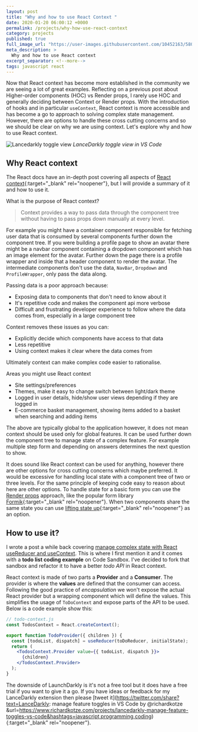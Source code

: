 ```yaml
---
layout: post
title: "Why and how to use React Context "
date: 2020-01-20 06:00:12 +0000
permalink: /projects/why-how-use-react-context
category: projects
published: true
full_image_url: "https://user-images.githubusercontent.com/10452163/58038723-ae054500-7b28-11e9-8799-2d7b5b9a72b1.png"
meta_description: >
  Why and how to use React context
excerpt_separator: <!--more-->
tags: javascript react
---
```


Now that React context has become more established in the community we are seeing a lot of great examples. Reflecting on a previous post about Higher-order components (HOC) vs Render props, I rarely use HOC and generally deciding between Context or Render props. With the introduction of hooks and in particular `useContext`, React context is more accessible and has become a go to approach to solving complex state management. However, there are options to handle these cross cutting concerns and so we should be clear on why we are using context. Let's explore why and how to use React context. 

<!--more-->

![Lancedarkly toggle view](https://user-images.githubusercontent.com/10452163/58038723-ae054500-7b28-11e9-8799-2d7b5b9a72b1.png)
_LanceDarkly toggle view in VS Code_

## Why React context

The React docs have an in-depth post covering all aspects of [React context](https://reactjs.org/docs/context.html){:target="\_blank" rel="noopener"}, but I will provide a summary of it and how to use it.

What is the purpose of React context?

> Context provides a way to pass data through the component tree without having to pass props down manually at every level.

For example you might have a container component responsible for fetching user data that is consumed by several components further down the component tree. If you were building a profile page to show an avatar there might be a navbar component containing a dropdown component which has an image element for the avatar. Further down the page there is a profile wrapper and inside that a header component to render the avatar. The intermediate components don't use the data, `NavBar`, `Dropdown` and `ProfileWrapper`, only pass the data along.

Passing data is a poor approach because:

- Exposing data to components that don't need to know about it
- It's repetitive code and makes the component api more verbose
- Difficult and frustrating developer experience to follow where the data comes from, especially in a large component tree

Context removes these issues as you can:

- Explicitly decide which components have access to that data
- Less repetitive
- Using context makes it clear where the data comes from

Ultimately context can make complex code easier to rationalise.

Areas you might use React context

- Site settings/preferences 
- Themes, make it easy to change switch between light/dark theme
- Logged in user details, hide/show user views depending if they are logged in
- E-commerce basket management, showing items added to a basket when searching and adding items 

The above are typically global to the application however, it does not mean context should be used only for global features. It can be used further down the component tree to manage state of a complex feature. For example multiple step form and depending on answers determines the next question to show.

It does sound like React context can be used for anything, however there are other options for cross cutting concerns which maybe preferred. It would be excessive for handling local state with a component tree of two or three levels. For the same principle of keeping code easy to reason about here are other options. To handle state for a basic form you can use the [Render props](/coding/understanding-render-props-react-js) approach, like the popular form library [Formik](https://github.com/jaredpalmer/formik){:target="\_blank" rel="noopener"}. When two components share the same state you can use [lifting state up](https://reactjs.org/docs/lifting-state-up.html){:target="\_blank" rel="noopener"} as an option.

## How to use it?

I wrote a post a while back covering [manage complex state with React useReducer and useContext](/coding/react-hooks-usereducer-usecontext). This is where I first mention it and it comes with a **todo list coding example** on Code Sandbox. I've decided to fork that sandbox and refactor it to have a better _todo API_ in React context.

React context is made of two parts a **Provider** and a **Consumer**. The provider is where the **values** are defined that the consumer can access. Following the good practice of _encapsulation_ we won't expose the actual React provider but a wrapping component which will define the values. This simplifies the usage of `ToDoContext` and expose parts of the API to be used. Below is a code example show this:

```jsx
// todo-context.js
const TodosContext = React.createContext();

export function TodoProvider({ children }) {
  const [todoList, dispatch] = useReducer(toDoReducer, initialState);
  return (
    <TodosContext.Provider value={{ todoList, dispatch }}>
      {children}
    </TodosContext.Provider>
  );
}
```


The downside of LaunchDarkly is it's not a free tool but it does have a free trial if you want to give it a go. If you have ideas or feedback for my LanceDarkly extension then please [tweet it](https://twitter.com/share?text=LanceDarkly: manage feature toggles in VS Code by @richardkotze &url=https://www.richardkotze.com/projects/lancedarkly-manage-feature-toggles-vs-code&hashtags=javascript,programming,coding){:target="\_blank" rel="noopener"}.
